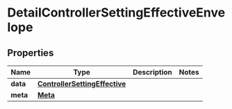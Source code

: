 

# DetailControllerSettingEffectiveEnvelope


## Properties

| Name | Type | Description | Notes |
|------------ | ------------- | ------------- | -------------|
|**data** | [**ControllerSettingEffective**](ControllerSettingEffective.md) |  |  |
|**meta** | [**Meta**](Meta.md) |  |  |



